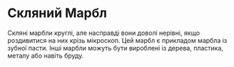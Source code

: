 # Скляний Марбл

Скляні марбли круглі, але насправді вони доволі нерівні, якщо роздивитися на них
крізь мікроскоп. Цей марбл є прикладом марбла із зубної пасти. Інші марбли
можуть бути вироблені із дерева, пластика, металу або навіть бруду.
